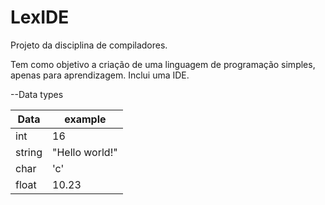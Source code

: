 # LexIDE
Projeto da disciplina de compiladores.

Tem como objetivo a criação de uma linguagem de programação simples, apenas para aprendizagem. Inclui uma IDE.

--Data types

| Data | example |
| ------------- | ------------- |
| int | 16 |
| string | "Hello world!" |
| char | 'c' |
| float | 10.23 |

